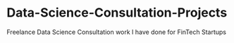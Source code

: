 # Data-Science-Consultation-Projects
Freelance Data Science Consultation work I have done for FinTech Startups
